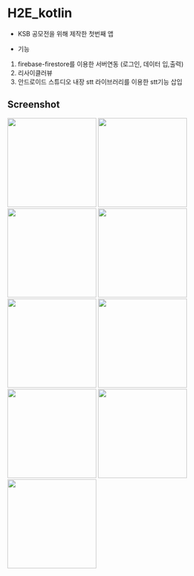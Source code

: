# H2E_kotlin
- KSB 공모전을 위해 제작한 첫번째 앱

- 기능

1. firebase-firestore를 이용한 서버연동 (로그인, 데이터 입,출력)
2. 리사이클러뷰
3. 안드로이드 스튜디오 내장 stt 라이브러리를 이용한 stt기능 삽입

Screenshot
------

<div>

<img width="200" src="https://user-images.githubusercontent.com/68096127/101733586-75f69600-3b02-11eb-997e-9029db231d62.png">
<img width="200" src="https://user-images.githubusercontent.com/68096127/101733590-768f2c80-3b02-11eb-9288-35a727b702d4.png">
<img width="200" src="https://user-images.githubusercontent.com/68096127/101733592-7727c300-3b02-11eb-8c90-1683671f44b2.png">
<img width="200" src="https://user-images.githubusercontent.com/68096127/101733593-77c05980-3b02-11eb-8641-4ea87a844a19.png">
<img width="200" src="https://user-images.githubusercontent.com/68096127/101733595-77c05980-3b02-11eb-878f-9030f1f90298.png">
<img width="200" src="https://user-images.githubusercontent.com/68096127/101733597-7858f000-3b02-11eb-9cb7-c253dc3c439d.png">
<img width="200" src="https://user-images.githubusercontent.com/68096127/101733599-7858f000-3b02-11eb-8434-bfd0e4f42ee3.png">
<img width="200" src="https://user-images.githubusercontent.com/68096127/101733601-78f18680-3b02-11eb-827a-8214c37765a7.png">
<img width="200" src="https://user-images.githubusercontent.com/68096127/101733602-78f18680-3b02-11eb-8f36-5bbeb4756bb9.png">
</div>
